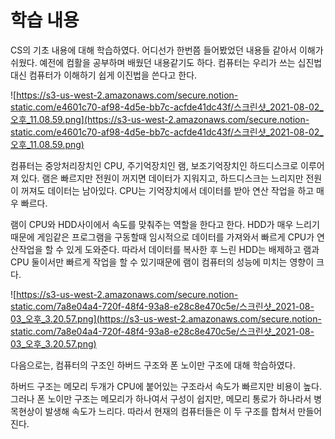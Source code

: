 # 학습 내용

CS의 기초 내용에 대해 학습하였다. 어디선가 한번쯤 들어봤었던 내용들 같아서 이해가 쉬웠다. 
예전에 컴활을 공부하며 배웠던 내용같기도 하다.
컴퓨터는 우리가 쓰는 십진법 대신 컴퓨터가 이해하기 쉽게 이진법을 쓴다고 한다.

![https://s3-us-west-2.amazonaws.com/secure.notion-static.com/e4601c70-af98-4d5e-bb7c-acfde41dc43f/스크린샷_2021-08-02_오후_11.08.59.png](https://s3-us-west-2.amazonaws.com/secure.notion-static.com/e4601c70-af98-4d5e-bb7c-acfde41dc43f/스크린샷_2021-08-02_오후_11.08.59.png)

컴퓨터는 중앙처리장치인 CPU, 주기억장치인 램, 보조기억장치인 하드디스크로 이루어져 있다.  램은 빠르지만 전원이 꺼지면 데이터가 지워지고, 하드디스크는 느리지만 전원이 꺼져도 데이터는 남아있다. CPU는 기억장치에서 데이터를 받아 연산 작업을 하고 매우 빠르다.

램이 CPU와 HDD사이에서 속도를 맞춰주는 역할을 한다고 한다. HDD가 매우 느리기 때문에 게임같은 프로그램을 구동할때 임시적으로 데이터를 가져와서 빠르게 CPU가 연산작업을 할 수 있게 도와준다.  따라서 데이터를 복사한 후 느린 HDD는 배제하고 램과 CPU 둘이서만 빠르게 작업을 할 수 있기때문에 램이 컴퓨터의 성능에 미치는 영향이 크다.

![https://s3-us-west-2.amazonaws.com/secure.notion-static.com/7a8e04a4-720f-48f4-93a8-e28c8e470c5e/스크린샷_2021-08-03_오후_3.20.57.png](https://s3-us-west-2.amazonaws.com/secure.notion-static.com/7a8e04a4-720f-48f4-93a8-e28c8e470c5e/스크린샷_2021-08-03_오후_3.20.57.png)

다음으로는, 컴퓨터의 구조인 하버드 구조와 폰 노이만 구조에 대해 학습하였다.

하버드 구조는 메모리 두개가 CPU에 붙어있는 구조라서 속도가 빠르지만 비용이 높다. 그러나 폰 노이만 구조는 메모리가 하나여서 구성이 쉽지만, 메모리 통로가 하나라서 병목현상이 발생해 속도가 느리다. 따라서 현재의 컴퓨터들은 이 두 구조를 합쳐서 만들어진다.
